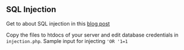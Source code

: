 ## SQL Injection

Get to about SQL injection in this [blog post](https://thetechcache.science/sql-injection/)

Copy the files to htdocs of your server and edit database credentials in `injection.php`.
Sample input for injecting `'OR '1=1`